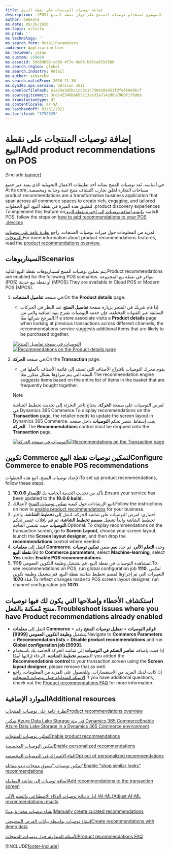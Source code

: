 ```yaml
---
title: إضافة توصيات المنتجات على نقطة البيع
description: ‏‫يصف هذا الموضوع استخدام توصيات المنتج على جهاز نقطه البيع (POS).
author: bebeale
ms.date: 05/26/2020
ms.topic: article
ms.prod: ''
ms.technology: ''
ms.search.form: RetailParameters
audience: Application User
ms.reviewer: josaw
ms.custom: 259664
ms.assetid: 5dd8db08-cd96-4f7e-9e65-b05ca815d580
ms.search.region: global
ms.search.industry: Retail
ms.author: asharchw
ms.search.validFrom: 2016-11-30
ms.dyn365.ops.version: Version 1611
ms.openlocfilehash: a1a25e3d5bc1cc5c1c7509186451fdfef50dd6cf
ms.sourcegitcommit: 3cdc42346bb653c13ab33a7142dbb7969f1f6dda
ms.translationtype: HT
ms.contentlocale: ar-SA
ms.lasthandoff: 03/31/2021
ms.locfileid: "5792329"
---
```

# <a name="add-product-recommendations-on-pos"></a><span data-ttu-id="3ab90-103">إضافة توصيات المنتجات على نقطة البيع</span><span class="sxs-lookup"><span data-stu-id="3ab90-103">Add product recommendations on POS</span></span>

[!include [banner](includes/banner.md)]

<span data-ttu-id="3ab90-104">‏‫في أساسه، تُعد توصيات المنتج بمثابة أحد تطبيقات الاعمال التحويلية الذي يمتد عبر جميع مساحات التجارة لخلق تجارب اكتشاف منتج غنية وجذابة ومخصصة.</span><span class="sxs-lookup"><span data-stu-id="3ab90-104">At its core, product recommendations are a transformative business application that span across all commerce spaces to create rich, engaging, and tailored product discovery experiences.</span></span> <span data-ttu-id="3ab90-105">لتطبيق هذه الميزة في نقطه البيع، اتبع الخطوات الخاصة [بكيفية إضافة توصيات إلى أجهزة نقطة البيع.](add-recommendations-control-pos-screen.md)</span><span class="sxs-lookup"><span data-stu-id="3ab90-105">To implement this feature on POS, follow the steps on [how to add recommendations to your POS devices.](add-recommendations-control-pos-screen.md)</span></span> 

<span data-ttu-id="3ab90-106">لمزيد من المعلومات حول ميزات توصيات المنتجات، راجع [نظرة عامة على توصيات المنتجات.](../commerce/product-recommendations.md)</span><span class="sxs-lookup"><span data-stu-id="3ab90-106">For more information about product recommendations features, read the [product recommendations overview.](../commerce/product-recommendations.md)</span></span> 

## <a name="scenarios"></a><span data-ttu-id="3ab90-107">السيناريوهات</span><span class="sxs-lookup"><span data-stu-id="3ab90-107">Scenarios</span></span>

<span data-ttu-id="3ab90-108">يتم تمكين توصيات المنتج لسيناريوهات نقطة البيع التالية.</span><span class="sxs-lookup"><span data-stu-id="3ab90-108">Product recommendations are enabled for the following POS scenarios.</span></span> <span data-ttu-id="3ab90-109">تتوافر في نقطة بيع المجموعة (POS) أو نقطة بيع حديثة (MPOS).</span><span class="sxs-lookup"><span data-stu-id="3ab90-109">They are available in Cloud POS or Modern POS (MPOS).</span></span>

1. <span data-ttu-id="3ab90-110">في صفحة **تفاصيل المنتجات**:</span><span class="sxs-lookup"><span data-stu-id="3ab90-110">On the **Product details** page:</span></span>

    - <span data-ttu-id="3ab90-111">إذا قام شريك في المتجر بزيارة صفحة **تفاصيل المنتج** عند النظر في الحركات السابقة عبر القنوات المختلفة، فإن خدمة التوصيات تقترح بنود إضافية والتي من المرجح شرائها معًا.</span><span class="sxs-lookup"><span data-stu-id="3ab90-111">If a store associate visits a **Product details** page when looking at previous transactions across different channels, the recommendations service suggests additional items that are likely to be purchased together.</span></span>

    <span data-ttu-id="3ab90-112">[![التوصيات في صفحة تفاصيل المنتج](./media/proddetails.png)](./media/proddetails.png)</span><span class="sxs-lookup"><span data-stu-id="3ab90-112">[![Recommendations on the Product details page](./media/proddetails.png)](./media/proddetails.png)</span></span>

2. <span data-ttu-id="3ab90-113">في صفحة **الحركة**:</span><span class="sxs-lookup"><span data-stu-id="3ab90-113">On the **Transaction** page:</span></span>

    - <span data-ttu-id="3ab90-114">يقوم محرك التوصيات باقتراح الأصناف التي تستند إلى قائمة الأصناف بأكملها في السلة التي يتم شراؤها بشكل متكرر معًا.</span><span class="sxs-lookup"><span data-stu-id="3ab90-114">The recommendation engine suggests items based on the entire list of items in the basket that are frequently bought together.</span></span>

    > [!NOTE]
    > <span data-ttu-id="3ab90-115">لعرض التوصيات على صفحة **الحركة**، يحتاج تاجر التجزئة إلى تحديث تخطيط الشاشة في Dynamics 365 Commerce.</span><span class="sxs-lookup"><span data-stu-id="3ab90-115">To display recommendations on the **Transaction** page, the retailer needs to update the screen layout in Dynamics 365 Commerce.</span></span> <span data-ttu-id="3ab90-116">يجب إسقاط عنصر تحكم **التوصيات** داخل صفحة **الحركة** .</span><span class="sxs-lookup"><span data-stu-id="3ab90-116">The **Recommendations** control must be dropped onto the **Transaction** page.</span></span>

    <span data-ttu-id="3ab90-117">[![التوصيات في صفحة الحركة](./media/transactionscreenmultipleproductslargemessengersbag-5.jpg)](./media/transactionscreenmultipleproductslargemessengersbag-5.jpg)</span><span class="sxs-lookup"><span data-stu-id="3ab90-117">[![Recommendations on the Transaction page](./media/transactionscreenmultipleproductslargemessengersbag-5.jpg)](./media/transactionscreenmultipleproductslargemessengersbag-5.jpg)</span></span>

## <a name="configure-commerce-to-enable-pos-recommendations"></a><span data-ttu-id="3ab90-118">تكوين Commerce لتمكين توصيات نقطة البيع</span><span class="sxs-lookup"><span data-stu-id="3ab90-118">Configure Commerce to enable POS recommendations</span></span>

<span data-ttu-id="3ab90-119">لإعداد توصيات المنتج‬، اتبع هذه الخطوات:</span><span class="sxs-lookup"><span data-stu-id="3ab90-119">To set up product recommendations, follow these steps:</span></span>

1. <span data-ttu-id="3ab90-120">تأكد من تحديث الخدمة الخاصة بك **للإصدار 10.0.6.**</span><span class="sxs-lookup"><span data-stu-id="3ab90-120">Ensure your service has been updated to the **10.0.6 build.**</span></span>
2. <span data-ttu-id="3ab90-121">اتبع الإرشادات حول كيفية [تمكين توصيات المنتج](../commerce/enable-product-recommendations.md) لأعمالك.</span><span class="sxs-lookup"><span data-stu-id="3ab90-121">Follow the instructions on how to [enable product recommendations](../commerce/enable-product-recommendations.md) for your business.</span></span>
3. <span data-ttu-id="3ab90-122">اختياري: لعرض التوصيات على شاشة الحركة، انتقل إلى **تخطيط الشاشة**، واختر تخطيط الشاشة وابدأ تشغيل **مصمم تخطيط الشاشة**، ثم قم بإفلات عنصر تحكم **التوصيات** حيث تقتضي الحاجة.</span><span class="sxs-lookup"><span data-stu-id="3ab90-122">Optional: To display recommendations on the transaction screen, go to **Screen Layout**, choose your screen layout, launch the **Screen layout designer**, and then drop the **recommendations** control where needed.</span></span>
4. <span data-ttu-id="3ab90-123">انتقل إلى **معلمات Commerce**، وحدد **التعلم الآلي**، ثم حدد **نعم** ضمن **تمكين توصيات نقطة البيع**.</span><span class="sxs-lookup"><span data-stu-id="3ab90-123">Go to **Commerce parameters**, select **Machine-learning**, select **Yes** under **Enable POS recommendations**.</span></span>
5. <span data-ttu-id="3ab90-124">لمشاهدة التوصيات في نقطة البيع، قم بتشغيل وظيفة التكوين العمومي **1110**.</span><span class="sxs-lookup"><span data-stu-id="3ab90-124">To see recommendations on POS, run global configuration job **1110**.</span></span> <span data-ttu-id="3ab90-125">لعكس التغييرات التي تم إجراؤها لمصم تخطيط شاشة نقطة البيع، قم بتشغيل وظيفة تكوين قناة **1070**.</span><span class="sxs-lookup"><span data-stu-id="3ab90-125">To reflect changes made to POS screen layout designer, run channel configuration job **1070**.</span></span>

## <a name="troubleshoot-issues-where-you-have-product-recommendations-already-enabled"></a><span data-ttu-id="3ab90-126">استكشاف الأخطاء وإصلاحها التي يكون لك فيها توصيات منتج مُمكنة بالفعل.</span><span class="sxs-lookup"><span data-stu-id="3ab90-126">Troubleshoot issues where you have Product recommendations already enabled</span></span>

- <span data-ttu-id="3ab90-127">انتقل إلى **معلمات Commerce‬** \> **قوائم التوصيات** \> **تعطيل توصيات المنتج** وقم بتشغيل **وظيفة التكوين العمومي \[9999\]**.</span><span class="sxs-lookup"><span data-stu-id="3ab90-127">Navigate to **Commerce Parameters** \> **Recommendation lists** \> **Disable product recommendations** and run **Global configuration job \[9999\]**.</span></span> 
- <span data-ttu-id="3ab90-128">إذا قمت بإضافة **عناصر التحكم في التوصيات** إلى شاشة الحركة الخاصة بك باستخدام **مصمم تخطيط الشاشة**، الرجاء إزالتها أيضًا.</span><span class="sxs-lookup"><span data-stu-id="3ab90-128">If you added the **Recommendations control** to your transaction screen using the **Screen layout designer**, please remove that as well.</span></span>
- <span data-ttu-id="3ab90-129">إذا كانت لديك المزيد من الاستفسارات، وللحصول على المزيد من المعلومات، راجع [الاسئلة المتداولة حول توصيات المنتجات](../commerce/faq-recommendations.md).</span><span class="sxs-lookup"><span data-stu-id="3ab90-129">If you have additional questions, check out the [Product recommendations FAQ](../commerce/faq-recommendations.md) for more information.</span></span>

## <a name="additional-resources"></a><span data-ttu-id="3ab90-130">الموارد الإضافية</span><span class="sxs-lookup"><span data-stu-id="3ab90-130">Additional resources</span></span>

[<span data-ttu-id="3ab90-131">نظرة عامة على توصيات المنتجات</span><span class="sxs-lookup"><span data-stu-id="3ab90-131">Product recommendations overview</span></span>](product-recommendations.md)

[<span data-ttu-id="3ab90-132">تمكين Azure Data Lake Storage في بيئة Dynamics 365 Commerce</span><span class="sxs-lookup"><span data-stu-id="3ab90-132">Enable Azure Data Lake Storage in a Dynamics 365 Commerce environment</span></span>](enable-adls-environment.md)

[<span data-ttu-id="3ab90-133">تمكين توصيات المنتجات</span><span class="sxs-lookup"><span data-stu-id="3ab90-133">Enable product recommendations</span></span>](enable-product-recommendations.md)

[<span data-ttu-id="3ab90-134">تمكين التوصيات المخصصة</span><span class="sxs-lookup"><span data-stu-id="3ab90-134">Enable personalized recommendations</span></span>](personalized-recommendations.md)

[<span data-ttu-id="3ab90-135">إلغاء الاشتراك في التوصيات المخصصة</span><span class="sxs-lookup"><span data-stu-id="3ab90-135">Opt out of personalized recommendations</span></span>](personalization-gdpr.md)

[<span data-ttu-id="3ab90-136">تمكين توصيات "تسوق منتجات تبدو مماثلة"</span><span class="sxs-lookup"><span data-stu-id="3ab90-136">Enable "shop similar looks" recommendations</span></span>](shop-similar-looks.md)

[<span data-ttu-id="3ab90-137">إضافة توصيات إلى شاشة المعاملة</span><span class="sxs-lookup"><span data-stu-id="3ab90-137">Add recommendations to the transaction screen</span></span>](add-recommendations-control-pos-screen.md)

[<span data-ttu-id="3ab90-138">إدارة نتائج توصيات الذكاء الاصطناعي والتعلم الآلي (AI-ML)</span><span class="sxs-lookup"><span data-stu-id="3ab90-138">Adjust AI-ML recommendations results</span></span>](modify-product-recommendation-results.md)

[<span data-ttu-id="3ab90-139">إنشاء توصيات مختارة يدويًا</span><span class="sxs-lookup"><span data-stu-id="3ab90-139">Manually create curated recommendations</span></span>](create-editorial-recommendation-lists.md)

[<span data-ttu-id="3ab90-140">إنشاء توصيات بواسطة بيانات العرض التوضيحي</span><span class="sxs-lookup"><span data-stu-id="3ab90-140">Create recommendations with demo data</span></span>](product-recommendations-demo-data.md)

[<span data-ttu-id="3ab90-141">الأسئلة المتداولة حول توصيات المنتجات</span><span class="sxs-lookup"><span data-stu-id="3ab90-141">Product recommendations FAQ</span></span>](faq-recommendations.md)


[!INCLUDE[footer-include](../includes/footer-banner.md)]